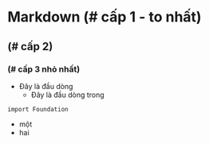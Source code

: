# Markdown (# cấp 1 - to nhất)

## (# cấp 2)

### (# cấp 3 nhỏ nhất)

- Đây là đầu dòng
    - Đây là đầu dòng trong
    
```
import Foundation
```
- một
- hai



